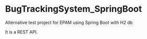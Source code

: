 # BugTrackingSystem_SpringBoot
Alternative test project for EPAM using Spring Boot with H2 db

It is a REST API.
